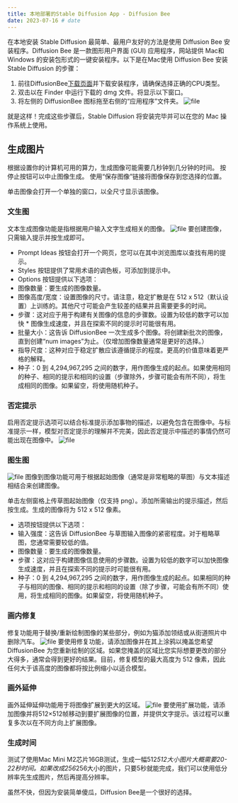 ```yaml
---
title: 本地部署的Stable Diffusion App - Diffusion Bee
date: 2023-07-16 # date
---
```

在本地安装 Stable Diffusion 最简单、最用户友好的方法是使用 Diffusion Bee 安装程序。Diffusion Bee 是一款图形用户界面 (GUI) 应用程序，网站提供 Mac和Windows 的安装包形式的一键安装程序。以下是在Mac使用 Diffusion Bee 安装 Stable Diffusion 的步骤：

1. 前往DiffusionBee[下载页面](https://diffusionbee.com/download "下载页面")并下载安装程序，请确保选择正确的CPU类型。
2. 双击以在 Finder 中运行下载的 dmg 文件。将显示以下窗口。
3. 将左侧的 DiffusionBee 图标拖至右侧的“应用程序”文件夹。
![file](https://freeaitool.com/wp-content/uploads/2023/07/image-1689504930550.jpg)

就是这样！完成这些步骤后，Stable Diffusion 将安装完毕并可以在您的 Mac 操作系统上使用。

## 生成图片

根据设置你的计算机可用的算力，生成图像可能需要几秒钟到几分钟的时间。 按停止按钮可以中止图像生成。 使用“保存图像”链接将图像保存到您选择的位置。

单击图像会打开一个单独的窗口，以全尺寸显示该图像。

### 文生图
文本生成图像功能是指根据用户输入文字生成相关的图像。
![file](https://freeaitool.com/wp-content/uploads/2023/07/image-1689504508877.jpg)
要创建图像，只需输入提示并按生成即可。

* Prompt Ideas 按钮会打开一个网页，您可以在其中浏览图库以查找有用的提示。
* Styles 按钮提供了常用术语的调色板，可添加到提示中。
* Options 按钮提供以下选项：
 *  图像数量：要生成的图像数量。
 *  图像高度/宽度：设置图像的尺寸。请注意，稳定扩散是在 512 x 512（默认设置）上训练的。其他尺寸可能会产生较差的结果并且需要更多的时间。
 *  步骤：这对应于用于构建有关图像的信息的步骤数。设置为较低的数字可以加快  *  图像生成速度，并且在探索不同的提示时可能很有用。
 *  批量大小：这告诉 DiffusionBee 一次生成多个图像。将创建新批次的图像，直到创建“num images”为止。（仅增加图像数量通常是更好的选择。）
 *  指导尺度：这种对应于稳定扩散应该遵循提示的程度。更高的价值意味着更严格的解释。
 *  种子：0 到 4,294,967,295 之间的数字，用作图像生成的起点。如果使用相同的种子、相同的提示和相同的设置（步骤除外，步骤可能会有所不同），将生成相同的图像。如果留空，将使用随机种子。
 
### 否定提示
启用否定提示选项可以结合标准提示添加事物的描述，以避免包含在图像中。与标准提示一样，模型对否定提示的理解并不完美，因此否定提示中描述的事情仍然可能出现在图像中。
![file](https://freeaitool.com/wp-content/uploads/2023/07/image-1689505493186.jpg)

### 图生图
![file](https://freeaitool.com/wp-content/uploads/2023/07/image-1689505025947.jpg)
图像到图像功能可用于根据起始图像（通常是非常粗略的草图）与文本描述相结合来创建图像。

单击左侧窗格上传草图起始图像（仅支持 png）。添加所需输出的提示描述，然后按生成。生成的图像将为 512 x 512 像素。

- 选项按钮提供以下选项：
 - 输入强度：这告诉 DiffusionBee 与草图输入图像的紧密程度。对于粗略草图，您通常需要较低的值。
 - 图像数量：要生成的图像数量。
 - 步骤：这对应于构建图像信息使用的步骤数。设置为较低的数字可以加快图像生成速度，并且在探索不同的提示时可能很有用。
 - 种子：0 到 4,294,967,295 之间的数字，用作图像生成的起点。如果相同的种子与相同的图像、相同的提示和相同的设置（除了步骤，可能会有所不同）使用，将生成相同的图像。如果留空，将使用随机种子。
 
 ### 画内修复
修复功能用于替换/重新绘制图像的某些部分，例如为猫添加领结或从街道照片中删除汽车。
![file](https://freeaitool.com/wp-content/uploads/2023/07/image-1689505154889.jpg)
要使用修复功能，请添加图像并在其上涂鸦以掩盖您希望 DiffusionBee 为您重新绘制的区域。如果您掩盖的区域比您实际想要更改的部分大得多，通常会得到更好的结果。目前，修复模型的最大高度为 512 像素，因此任何大于该高度的图像都将按比例缩小以适合模型。

 ### 画外延伸
画外延伸延伸功能用于将图像扩展到更大的区域。
![file](https://freeaitool.com/wp-content/uploads/2023/07/image-1689505330187.jpg)
要使用扩展功能，请添加图像并将512×512帧移动到要扩展图像的位置，并提供文字提示。该过程可以重复多次以在不同方向上扩展图像。

### 生成时间

测试了使用Mac Mini M2芯片16GB测试，生成一幅512*512大小图片大概需要20-22秒时间。如果改成256*256大小的图片，只要5秒就能完成，我们可以使用低分辨率先生成图片，然后再提高分辨率。

虽然不快，但因为安装简单傻瓜，Diffusion Bee是一个很好的选择。
